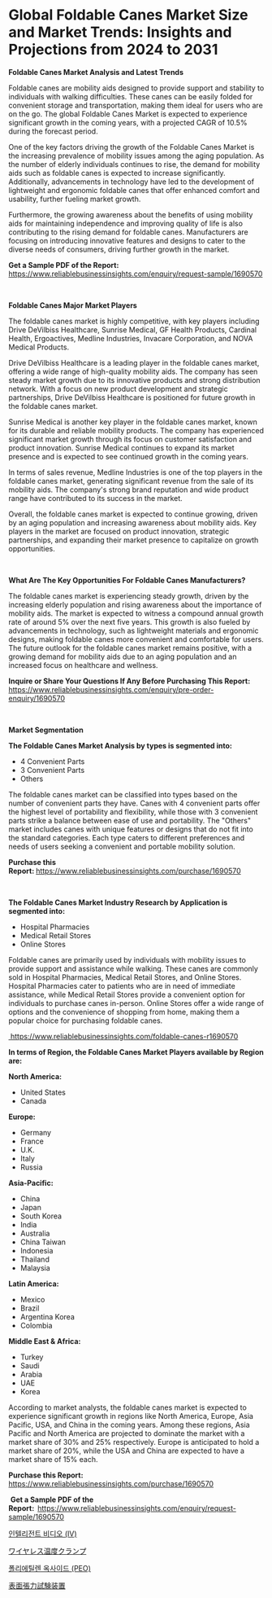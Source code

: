 <p><h1>Global Foldable Canes Market Size and Market Trends: Insights and Projections from 2024 to 2031</h1></p><p><strong>Foldable Canes Market Analysis and Latest Trends</strong></p>
<p><p>Foldable canes are mobility aids designed to provide support and stability to individuals with walking difficulties. These canes can be easily folded for convenient storage and transportation, making them ideal for users who are on the go. The global Foldable Canes Market is expected to experience significant growth in the coming years, with a projected CAGR of 10.5% during the forecast period.</p><p>One of the key factors driving the growth of the Foldable Canes Market is the increasing prevalence of mobility issues among the aging population. As the number of elderly individuals continues to rise, the demand for mobility aids such as foldable canes is expected to increase significantly. Additionally, advancements in technology have led to the development of lightweight and ergonomic foldable canes that offer enhanced comfort and usability, further fueling market growth.</p><p>Furthermore, the growing awareness about the benefits of using mobility aids for maintaining independence and improving quality of life is also contributing to the rising demand for foldable canes. Manufacturers are focusing on introducing innovative features and designs to cater to the diverse needs of consumers, driving further growth in the market.</p></p>
<p><strong>Get a Sample PDF of the Report:&nbsp;</strong> <a href="https://www.reliablebusinessinsights.com/enquiry/request-sample/1690570">https://www.reliablebusinessinsights.com/enquiry/request-sample/1690570</a></p>
<p>&nbsp;</p>
<p><strong>Foldable Canes Major Market Players</strong></p>
<p><p>The foldable canes market is highly competitive, with key players including Drive DeVilbiss Healthcare, Sunrise Medical, GF Health Products, Cardinal Health, Ergoactives, Medline Industries, Invacare Corporation, and NOVA Medical Products.</p><p>Drive DeVilbiss Healthcare is a leading player in the foldable canes market, offering a wide range of high-quality mobility aids. The company has seen steady market growth due to its innovative products and strong distribution network. With a focus on new product development and strategic partnerships, Drive DeVilbiss Healthcare is positioned for future growth in the foldable canes market.</p><p>Sunrise Medical is another key player in the foldable canes market, known for its durable and reliable mobility products. The company has experienced significant market growth through its focus on customer satisfaction and product innovation. Sunrise Medical continues to expand its market presence and is expected to see continued growth in the coming years.</p><p>In terms of sales revenue, Medline Industries is one of the top players in the foldable canes market, generating significant revenue from the sale of its mobility aids. The company's strong brand reputation and wide product range have contributed to its success in the market.</p><p>Overall, the foldable canes market is expected to continue growing, driven by an aging population and increasing awareness about mobility aids. Key players in the market are focused on product innovation, strategic partnerships, and expanding their market presence to capitalize on growth opportunities.</p></p>
<p>&nbsp;</p>
<p><strong>What Are The Key Opportunities For Foldable Canes Manufacturers?</strong></p>
<p><p>The foldable canes market is experiencing steady growth, driven by the increasing elderly population and rising awareness about the importance of mobility aids. The market is expected to witness a compound annual growth rate of around 5% over the next five years. This growth is also fueled by advancements in technology, such as lightweight materials and ergonomic designs, making foldable canes more convenient and comfortable for users. The future outlook for the foldable canes market remains positive, with a growing demand for mobility aids due to an aging population and an increased focus on healthcare and wellness.</p></p>
<p><strong>Inquire or Share Your Questions If Any Before Purchasing This Report:</strong> <a href="https://www.reliablebusinessinsights.com/enquiry/pre-order-enquiry/1690570">https://www.reliablebusinessinsights.com/enquiry/pre-order-enquiry/1690570</a></p>
<p>&nbsp;</p>
<p><strong>Market Segmentation</strong></p>
<p><strong>The Foldable Canes Market Analysis by types is segmented into:</strong></p>
<p><ul><li>4 Convenient Parts</li><li>3 Convenient Parts</li><li>Others</li></ul></p>
<p><p>The foldable canes market can be classified into types based on the number of convenient parts they have. Canes with 4 convenient parts offer the highest level of portability and flexibility, while those with 3 convenient parts strike a balance between ease of use and portability. The "Others" market includes canes with unique features or designs that do not fit into the standard categories. Each type caters to different preferences and needs of users seeking a convenient and portable mobility solution.</p></p>
<p><strong>Purchase this Report:&nbsp;</strong><a href="https://www.reliablebusinessinsights.com/purchase/1690570">https://www.reliablebusinessinsights.com/purchase/1690570</a></p>
<p>&nbsp;</p>
<p><strong>The Foldable Canes Market Industry Research by Application is segmented into:</strong></p>
<p><ul><li>Hospital Pharmacies</li><li>Medical Retail Stores</li><li>Online Stores</li></ul></p>
<p><p>Foldable canes are primarily used by individuals with mobility issues to provide support and assistance while walking. These canes are commonly sold in Hospital Pharmacies, Medical Retail Stores, and Online Stores. Hospital Pharmacies cater to patients who are in need of immediate assistance, while Medical Retail Stores provide a convenient option for individuals to purchase canes in-person. Online Stores offer a wide range of options and the convenience of shopping from home, making them a popular choice for purchasing foldable canes.</p></p>
<p><a href="https://www.reliablebusinessinsights.com/foldable-canes-r1690570">&nbsp;https://www.reliablebusinessinsights.com/foldable-canes-r1690570</a></p>
<p><strong>In terms of Region, the Foldable Canes Market Players available by Region are:</strong></p>
<p>
    <p> <strong> North America: </strong>
        <ul>
            <li>United States</li>
            <li>Canada</li>
        </ul>
        </p> 
    <p> <strong> Europe: </strong>
        <ul>
            <li>Germany</li>
            <li>France</li>
            <li>U.K.</li>
            <li>Italy</li>
            <li>Russia</li>
        </ul>
        </p> 
    <p> <strong> Asia-Pacific: </strong>
        <ul>
            <li>China</li>
            <li>Japan</li>
            <li>South Korea</li>
            <li>India</li>
            <li>Australia</li>
            <li>China Taiwan</li>
            <li>Indonesia</li>
            <li>Thailand</li>
            <li>Malaysia</li>
        </ul>
        </p> 
    <p> <strong> Latin America: </strong>
        <ul>
            <li>Mexico</li>
            <li>Brazil</li>
            <li>Argentina Korea</li>
            <li>Colombia</li>
        </ul>
        </p> 
    <p> <strong> Middle East & Africa: </strong>
        <ul>
            <li>Turkey</li>
            <li>Saudi</li>
            <li>Arabia</li>
            <li>UAE</li>
            <li>Korea</li>
        </ul>
    </p>
    </p>
<p><p>According to market analysts, the foldable canes market is expected to experience significant growth in regions like North America, Europe, Asia Pacific, USA, and China in the coming years. Among these regions, Asia Pacific and North America are projected to dominate the market with a market share of 30% and 25% respectively. Europe is anticipated to hold a market share of 20%, while the USA and China are expected to have a market share of 15% each.</p></p>
<p><strong>Purchase this Report: </strong><a href="https://www.reliablebusinessinsights.com/purchase/1690570">https://www.reliablebusinessinsights.com/purchase/1690570</a></p>
<p>&nbsp;<strong>Get a Sample PDF of the Report:&nbsp;&nbsp;</strong><a href="https://www.reliablebusinessinsights.com/enquiry/request-sample/1690570">https://www.reliablebusinessinsights.com/enquiry/request-sample/1690570</a></p>
<p><strong></strong></p>
<p><p><a href="https://medium.com/@dougschmidt26/%EC%A7%80%EB%8A%A5%ED%98%95-%EB%B9%84%EB%94%94%EC%98%A4-iv-%EC%8B%9C%EC%9E%A5-%EC%8B%9C%EC%9E%A5-%EC%A0%90%EC%9C%A0%EC%9C%A8-%EC%8B%9C%EC%9E%A5-%EB%8F%99%ED%96%A5-%EB%B0%8F-%EB%AF%B8%EB%9E%98-%EC%84%B1%EC%9E%A5-%ED%83%90%EC%83%89-97d2c3b65466">인텔리전트 비디오 (IV)</a></p><p><a href="https://medium.com/@mookiesville/%E3%83%AF%E3%82%A4%E3%83%A4%E3%83%AC%E3%82%B9%E6%B8%A9%E5%BA%A6%E3%82%AF%E3%83%A9%E3%83%B3%E3%83%97%E5%B8%82%E5%A0%B4%E3%81%AE%E5%B1%95%E6%9C%9B-%E6%A5%AD%E7%95%8C%E6%A6%82%E8%A6%81%E3%81%A8%E4%BA%88%E6%B8%AC-2024%E5%B9%B4%E3%81%8B%E3%82%892031%E5%B9%B4-4c36357f7ff7">ワイヤレス温度クランプ</a></p><p><a href="https://medium.com/@santiagojast/%ED%8F%B4%EB%A6%AC%EC%97%90%ED%8B%B8%EB%A0%8C-%EC%98%A5%EC%82%AC%EC%9D%B4%EB%93%9C-peo-%EC%8B%9C%EC%9E%A5-%EA%B2%BD%EC%9F%81-%EB%B6%84%EC%84%9D-%EC%8B%9C%EC%9E%A5-%EB%8F%99%ED%96%A5-%EB%B0%8F-2031%EB%85%84%EA%B9%8C%EC%A7%80%EC%9D%98-%EC%98%88%EC%B8%A1-d80a4b1f8787">폴리에틸렌 옥사이드 (PEO)</a></p><p><a href="https://medium.com/@christiandickens2005/%E8%A1%A8%E9%9D%A2%E5%BC%B5%E5%8A%9B%E3%83%86%E3%82%B9%E3%83%88%E8%A3%85%E7%BD%AE%E3%81%AE%E5%B8%82%E5%A0%B4%E8%A6%8F%E6%A8%A1%E3%81%AF-%E3%82%B0%E3%83%AD%E3%83%BC%E3%83%90%E3%83%AB%E7%94%A3%E6%A5%AD%E3%81%AB%E3%81%8A%E3%81%91%E3%82%8B%E6%9C%80%E9%81%A9%E3%81%AA%E3%83%9E%E3%83%BC%E3%82%B1%E3%83%86%E3%82%A3%E3%83%B3%E3%82%B0%E3%83%81%E3%83%A3%E3%83%8D%E3%83%AB%E3%82%92%E7%A4%BA%E3%81%97%E3%81%A6%E3%81%84%E3%81%BE%E3%81%99-6041d3aba8f1">表面張力試験装置</a></p></p>